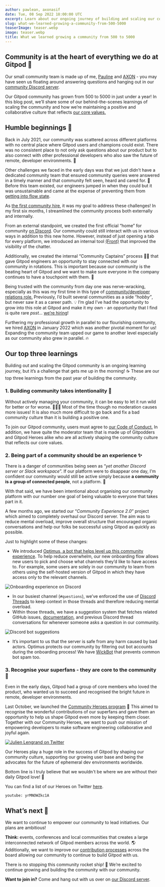 ```yaml
---
author: pawlean, axonasif
date: Tue, 08 Sep 2022 18:00:00 UTC
excerpt: Learn about our ongoing journey of building and scaling our community at Gitpod!
slug: what-we-learned-growing-a-community-from-500-5000
teaserImage: teaser.webp
image: teaser.webp
title: What we learned growing a community from 500 to 5000
---
```


<script context="module">
  export const prerender = true;
</script>

## Community is at the heart of everything we do at Gitpod 🧡

Our small community team is made up of me, [Pauline](https://twitter.com/paulienuh) and [AXON](https://twitter.com/axonasif) - you may have seen us floating around answering questions and hanging out in our [community Discord server](https://www.gitpod.io/chat).

Our Gitpod community has grown from 500 to 5000 in just under a year! In this blog post, we’ll share some of our behind-the-scenes learnings of scaling the community and how we’re maintaining a positive and collaborative culture that reflects [our core values.](https://www.gitpod.io/blog/gitpod-core-values)

## Humble beginnings 🤲

Back in July 2021, our community was scattered across different platforms with no central place where Gitpod users and champions could exist. There was no consistent place to not only ask questions about our product but to also connect with other professional developers who also saw the future of remote, developer environments. 💭

Other challenges we faced in the early days was that we just didn’t have a dedicated community team that ensured community queries were answered in a timely manner and that community felt seen, heard and cared for. 🧡 Before this team existed, our engineers jumped in when they could but it was unsustainable and came at the expense of preventing them from [getting into flow state](https://www.gitpod.io/blog/psychology-of-devx#the-psychology-of-developer-experience).

As [the first community hire](http://pawlean.com/2021/07/02/as-of-today-im-building-communities-full-time/), it was my goal to address these challenges! In my first six months, I streamlined the community process both externally and internally.

From an external standpoint, we created the first official “home” for community [on Discord](https://www.gitpod.io/chat). Our community could still interact with us in various ways in addition to this new home. However, instead of just opening a tab for every platform, we introduced an internal tool [(Front)](https://www.frontapp.com) that improved the visibility of the chatter.

Additionally, we created the internal “Community Captains” process 🧑‍✈️ that gave Gitpod engineers an opportunity to stay connected with our community in rotations. This is important because our community is the beating heart of Gitpod and we want to make sure everyone in the company continues to have a touchpoint with them. 💯

Being trusted with the community from day one was nerve-wracking, especially as this was my first time in this type of [community/developer relations role.](https://pawlean.com/2021/07/02/as-of-today-im-building-communities-full-time/) Previously, I’d built several communities as a side “_hobby”_, but never saw it as a career path. 💡 I’m glad I’ve had the opportunity to grow into this role at Gitpod and make it my own - an opportunity that I find is quite rare _psst…_ [we’re hiring](https://gitpod.io/careers)!

Furthering my professional growth in parallel to our flourishing community, we hired [AXON](https://twitter.com/axonasif) in January 2022 which was another pivotal moment for us! Expanding the community team upped our game to another level especially as our community also grew in parallel. 🔥

## Our top three learnings

Building out and scaling the Gitpod community is an ongoing learning journey, but it’s a challenge that gets me up in the morning! ☕️ These are our top three learnings from the past year of building the community.

### 1. Building community takes intentionality 💜

Without actively managing your community, it can be easy to let it run wild for better or for worse. 🏃🏻‍♀️ Most of the time though no moderation causes more issues! It is also much more difficult to go back and fix a bad community culture than it is building a positive one.

To join our Gitpod community, users must agree to [our Code of Conduct.](https://github.com/gitpod-io/gitpod#code-of-conduct) In addition, we have quite the moderator team that is made up of Gitpodders and Gitpod Heroes alike who are all actively shaping the community culture that reflects our core values.

### 2. Being part of a community should be an experience ✨

There is a danger of communities being seen as “_yet another Discord server or Slack workspace_”. If our platform were to disappear one day, I’m confident our community would still be active simply because **a community is a group of connected people**, not a platform. 💜

With that said, we have been intentional about organising our community platform with our number one goal of being valuable to everyone that takes part in it.

A few months ago, we started our “_Community Experience 2.0_” project which aimed to completely overhaul our Discord server. The aim was to reduce mental overload, improve overall structure that encouraged organic conversations and help our folks be successful using Gitpod as quickly as possible.

Just to highlight some of these changes:

- We introduced [Optimus, a bot that helps level up this community experience](https://github.com/gitpod-io/optimus). To help reduce overwhelm, our new onboarding flow allows new users to pick and choose what channels they’d like to have access to. For example, some users are solely in our community to learn from others using the self-hosted version of Gitpod in which they have access only to the relevant channels.

![Onboarding experience on Discord](../../../../../static/images/blog/what-we-learned-growing-a-community-from-500-5000/Onboarding_Experience_on_Discord.webp "Onboarding experience on Discord")

- In our busiest channel (`#questions`), we’ve enforced the use of [Discord Threads](https://support.discord.com/hc/en-us/articles/4403205878423-Threads-FAQ) to keep context in those threads and therefore reducing mental overload.
- Within those threads, we have a suggestion system that fetches related GitHub issues, [documentation](https://gitpod.io/docs), and previous Discord thread conversations for whenever someone asks a question in our community.

![Discord bot suggestions](../../../../../static/images/blog/what-we-learned-growing-a-community-from-500-5000/Discord_bot_suggestions.webp "Discord bot suggestions")

- It’s important to us that the server is safe from any harm caused by bad actors. Optimus protects our community by filtering out bot accounts during the onboarding process! We have [WickBot](https://wickbot.com/) that prevents common bot spam too.

### 3. Recognise your superfans - they are core to the community 🎯

Even in the early days, Gitpod had a group of core members who loved the product, who wanted us to succeed and recognised the bright future in remote, developer environments.

Last October, we launched the [Community Heroes program](https://www.gitpod.io/community/heroes) 🦸 This aimed to recognise the wonderful contributions of our superfans and gave them an opportunity to help us shape Gitpod even more by keeping them closer. Together with our Community Heroes, we want to push our mission of empowering developers to make software engineering collaborative and joyful again.

[![Julien Lengrand on Twitter](../../../../../static/images/blog/what-we-learned-growing-a-community-from-500-5000/Julien_Lengrand-Lambert_on_Twitter.webp "Julien Lengrand on Twitter")](https://twitter.com/jlengrand/status/1522865269986799616)

Our Heroes play a huge role in the success of Gitpod by shaping our community culture, supporting our growing user base and being the advocates for the future of ephemeral dev environments worldwide.

Bottom line is I truly believe that we wouldn't be where we are without their daily Gitpod love! 🧡

You can find a list of our Heroes on Twitter [here](https://twitter.com/i/lists/1466436380771377164).

`youtube: yrMNOWZkc1A`

## What’s next 🦩

We want to continue to empower our community to lead initiatives. Our plans are ambitious!

**Think:** events, conferences and local communities that creates a large interconnected network of Gitpod members across the world. 🌎 Additionally, we want to improve our [contribution processes](https://github.com/gitpod-io/.github/blob/main/CONTRIBUTING.md) across the board allowing our community to continue to build Gitpod with us.

There is no stopping this community rocket ship! 🚀 We’re excited to continue growing and building the community with our community.

**Want to join in?** Come and hang out with us over on [our Discord server](https://www.gitpod.io/chat).
